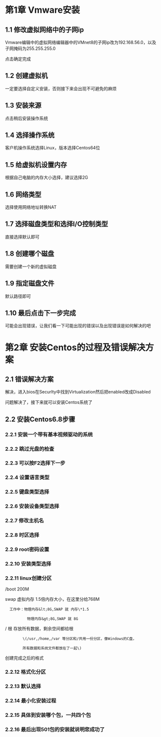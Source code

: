 # 第1章 Vmware安装

## 1.1 修改虚拟网络中的子网ip

Vmware编辑中的虚拟网络编辑器中的VMnet8的子网ip改为192.168.56.0，以及子网掩码为255.255.255.0

点击确定完成

## 1.2 创建虚拟机

一定要选择自定义安装，否则接下来会出现不可避免的麻烦

## 1.3 安装来源

点击稍后安装操作系统

## 1.4 选择操作系统

客户机操作系统选择Linux，版本选择Centos64位

## 1.5 给虚拟机设置内存

根据自己电脑的内存大小选择，建议选择2G

## 1.6 网络类型

选择使用网络地址转换NAT

## 1.7 选择磁盘类型和选择I/O控制类型

直接选择默认即可

## 1.8 创建哪个磁盘

需要创建一个新的虚拟磁盘

## 1.9 指定磁盘文件

默认路径即可

## 1.10 最后点击下一步完成

可能会出现错误，让我们看一下可能出现的错误以及出现错误是如何解决的吧

# 第2章 安装Centos的过程及错误解决方案

## 2.1 错误解决方案

解决，进入bios在Securlty中找到Virtualization然后把enabled改成Disabled

问题解决了，接下来就可以安装Centos系统了

## 2.2 安装Centos6.8步骤

### 2.2.1 安装一个带有基本视频驱动的系统

### 2.2.2 跳过光盘的检查

### 2.2.3 可以按F2选择下一步

### 2.2.4 设置语言类型

### 2.2.5 键盘类型选择

### 2.2.6 安装设备类型选择

### 2.2.7 修改主机名

### 2.2.8 时区选择

### 2.2.9 root密码设置

### 2.2.10 安装类型选择

### 2.2.11 linux创建分区

/boot 200M

swap  虚拟内存    1.5倍内存大小，在这里分给768M

```
  工作中：物理内存&lt;8G,SWAP 就 内存\*1.5

          物理内存&gt;8G,SWAP 就 8G
```

/      根    存放所有数据，剩余空间都给根

```
        \(/usr,/home,/var 等分区和/共用一份分区，像Windows的C盘，

        所有数据和系统文件都放在了一起\)
```

创建完成之后的格式

### 2.2.12 格式化分区

### 2.2.13 默认选择

### 2.2.14 最小化安装过程

### 2.2.15 具体到安装哪个包，一共四个包

### 2.2.16 最后出现501包的安装就说明您成功了

### 



